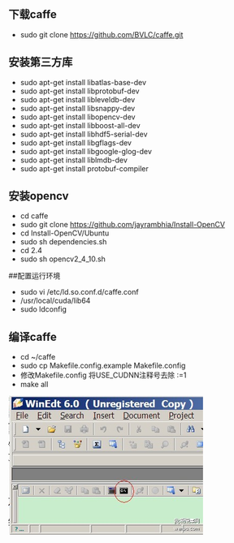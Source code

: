 ## 下载caffe
  * sudo git clone https://github.com/BVLC/caffe.git

## 安装第三方库
  * sudo apt-get install libatlas-base-dev
  * sudo apt-get install libprotobuf-dev
  * sudo apt-get install libleveldb-dev
  * sudo apt-get install libsnappy-dev
  * sudo apt-get install libopencv-dev
  * sudo apt-get install libboost-all-dev
  * sudo apt-get install libhdf5-serial-dev
  * sudo apt-get install libgflags-dev
  * sudo apt-get install libgoogle-glog-dev
  * sudo apt-get install liblmdb-dev
  * sudo apt-get install protobuf-compiler

## 安装opencv
  * cd caffe
  * sudo git clone https://github.com/jayrambhia/Install-OpenCV
  * cd Install-OpenCV/Ubuntu
  * sudo sh dependencies.sh
  * cd 2.4
  * sudo sh opencv2_4_10.sh
  
##配置运行环境
  * sudo vi /etc/ld.so.conf.d/caffe.conf
  * /usr/local/cuda/lib64
  * sudo ldconfig
  
## 编译caffe
  * cd ~/caffe
  * sudo cp Makefile.config.example Makefile.config
  * 修改Makefile.config 将USE_CUDNN注释号去除 :=1
  * make all 
  

![iamge](latex.jpg)
